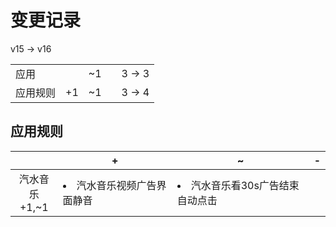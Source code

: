 # 变更记录

v15 -> v16

||||||
|-|:-:|:-:|:-:|:-:|
|应用||~1||3 -> 3|
|应用规则|+1|~1||3 -> 4|

## 应用规则

||+|~|-|
|:-:|-|-|-|
|汽水音乐<br>+1,~1|<li>汽水音乐视频广告界面静音|<li>汽水音乐看30s广告结束自动点击||
